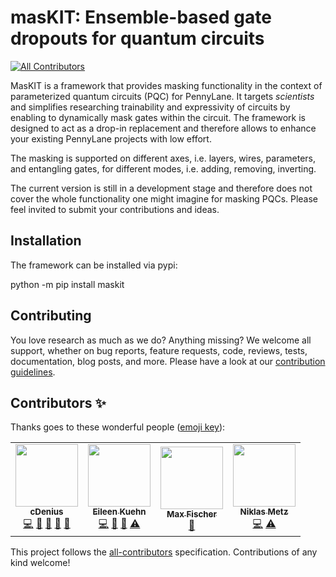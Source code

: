 # masKIT: Ensemble-based gate dropouts for quantum circuits
<!-- ALL-CONTRIBUTORS-BADGE:START - Do not remove or modify this section -->
[![All Contributors](https://img.shields.io/badge/all_contributors-4-orange.svg?style=flat-square)](#contributors-)
<!-- ALL-CONTRIBUTORS-BADGE:END -->

MasKIT is a framework that provides masking functionality in the context of
parameterized quantum circuits (PQC) for PennyLane. It targets *scientists* and
simplifies researching trainability and expressivity of circuits by enabling to
dynamically mask gates within the circuit. The framework is designed to act as
a drop-in replacement and therefore allows to enhance your existing PennyLane
projects with low effort.

The masking is supported on different axes, i.e. layers, wires, parameters, and
entangling gates, for different modes, i.e. adding, removing, inverting.

  The current version is still in a development stage and therefore does not cover
  the whole functionality one might imagine for masking PQCs.
  Please feel invited to submit your contributions and ideas.

## Installation

The framework can be installed via pypi:

  python -m pip install maskit

## Contributing

You love research as much as we do? Anything missing? We welcome all support,
whether on bug reports, feature requests, code, reviews, tests, documentation,
blog posts, and more.
Please have a look at our [contribution guidelines](docs/CONTRIBUTING.md).

## Contributors ✨

Thanks goes to these wonderful people ([emoji key](https://allcontributors.org/docs/en/emoji-key)):

<!-- ALL-CONTRIBUTORS-LIST:START - Do not remove or modify this section -->
<!-- prettier-ignore-start -->
<!-- markdownlint-disable -->
<table>
  <tr>
    <td align="center"><a href="https://github.com/cDenius"><img src="https://avatars.githubusercontent.com/u/28619054?v=4?s=100" width="100px;" alt=""/><br /><sub><b>cDenius</b></sub></a><br /><a href="https://github.com/cirKITers/masKIT/commits?author=cDenius" title="Code">💻</a> <a href="#ideas-cDenius" title="Ideas, Planning, & Feedback">🤔</a> <a href="#maintenance-cDenius" title="Maintenance">🚧</a> <a href="https://github.com/cirKITers/masKIT/issues?q=author%3AcDenius" title="Bug reports">🐛</a> <a href="https://github.com/cirKITers/masKIT/pulls?q=is%3Apr+reviewed-by%3AcDenius" title="Reviewed Pull Requests">👀</a></td>
    <td align="center"><a href="https://github.com/eileen-kuehn"><img src="https://avatars.githubusercontent.com/u/8090701?v=4?s=100" width="100px;" alt=""/><br /><sub><b>Eileen Kuehn</b></sub></a><br /><a href="https://github.com/cirKITers/masKIT/commits?author=eileen-kuehn" title="Code">💻</a> <a href="#ideas-eileen-kuehn" title="Ideas, Planning, & Feedback">🤔</a> <a href="#maintenance-eileen-kuehn" title="Maintenance">🚧</a> <a href="https://github.com/cirKITers/masKIT/commits?author=eileen-kuehn" title="Tests">⚠️</a></td>
    <td align="center"><a href="https://github.com/maxfischer2781"><img src="https://avatars.githubusercontent.com/u/5708444?v=4?s=100" width="100px;" alt=""/><br /><sub><b>Max Fischer</b></sub></a><br /><a href="https://github.com/cirKITers/masKIT/pulls?q=is%3Apr+reviewed-by%3Amaxfischer2781" title="Reviewed Pull Requests">👀</a></td>
    <td align="center"><a href="https://github.com/nikmetz"><img src="https://avatars.githubusercontent.com/u/23529838?v=4?s=100" width="100px;" alt=""/><br /><sub><b>Niklas Metz</b></sub></a><br /><a href="https://github.com/cirKITers/masKIT/commits?author=nikmetz" title="Code">💻</a> <a href="https://github.com/cirKITers/masKIT/commits?author=nikmetz" title="Tests">⚠️</a></td>
  </tr>
</table>

<!-- markdownlint-restore -->
<!-- prettier-ignore-end -->

<!-- ALL-CONTRIBUTORS-LIST:END -->

This project follows the [all-contributors](https://github.com/all-contributors/all-contributors) specification. Contributions of any kind welcome!
